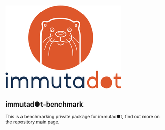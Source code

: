 ![immutadot logo](https://raw.githubusercontent.com/Zenika/immutadot/master/misc/otter.svg?sanitize=true)
===

## immutad●t-benchmark

This is a benchmarking private package for immutad●t, find out more on the [repository main page](../../#performances).
